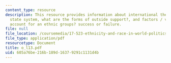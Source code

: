 ```yaml
---
content_type: resource
description: This resource provides information about international theories of the
  state system, what are the forms of outside support?, and factors / variables that
  account for an ethnic groups? success or failure.
file: null
file_location: /coursemedia/17-523-ethnicity-and-race-in-world-politics-fall-2005/605a76be216b189d16379291c1131d4b_o_l13.pdf
file_type: application/pdf
resourcetype: Document
title: o_l13.pdf
uid: 605a76be-216b-189d-1637-9291c1131d4b
---
```

